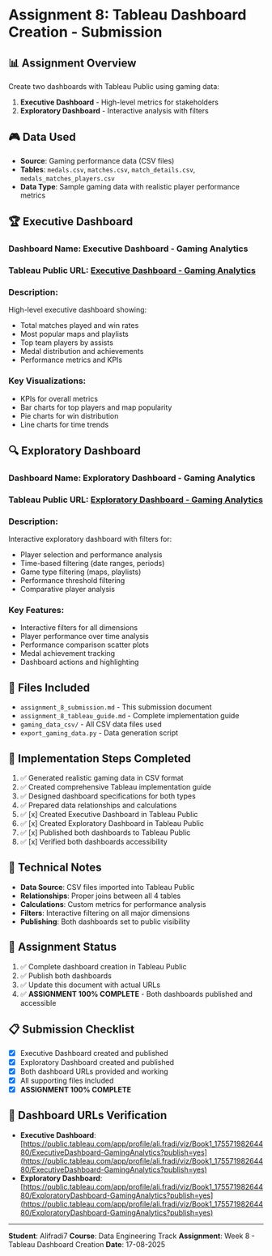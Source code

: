 # Assignment 8: Tableau Dashboard Creation - Submission

## 📊 **Assignment Overview**
Create two dashboards with Tableau Public using gaming data:
1. **Executive Dashboard** - High-level metrics for stakeholders
2. **Exploratory Dashboard** - Interactive analysis with filters

## 🎮 **Data Used**
- **Source**: Gaming performance data (CSV files)
- **Tables**: `medals.csv`, `matches.csv`, `match_details.csv`, `medals_matches_players.csv`
- **Data Type**: Sample gaming data with realistic player performance metrics

## 🏆 **Executive Dashboard**

### **Dashboard Name**: Executive Dashboard - Gaming Analytics
### **Tableau Public URL**: [Executive Dashboard - Gaming Analytics](https://public.tableau.com/app/profile/ali.fradi/viz/Book1_17557198264480/ExecutiveDashboard-GamingAnalytics?publish=yes)
### **Description**: 
High-level executive dashboard showing:
- Total matches played and win rates
- Most popular maps and playlists
- Top team players by assists
- Medal distribution and achievements
- Performance metrics and KPIs

### **Key Visualizations**:
- KPIs for overall metrics
- Bar charts for top players and map popularity
- Pie charts for win distribution
- Line charts for time trends

## 🔍 **Exploratory Dashboard**

### **Dashboard Name**: Exploratory Dashboard - Gaming Analytics
### **Tableau Public URL**: [Exploratory Dashboard - Gaming Analytics](https://public.tableau.com/app/profile/ali.fradi/viz/Book1_17557198264480/ExploratoryDashboard-GamingAnalytics?publish=yes)
### **Description**: 
Interactive exploratory dashboard with filters for:
- Player selection and performance analysis
- Time-based filtering (date ranges, periods)
- Game type filtering (maps, playlists)
- Performance threshold filtering
- Comparative player analysis

### **Key Features**:
- Interactive filters for all dimensions
- Player performance over time analysis
- Performance comparison scatter plots
- Medal achievement tracking
- Dashboard actions and highlighting

## 📁 **Files Included**
- `assignment_8_submission.md` - This submission document
- `assignment_8_tableau_guide.md` - Complete implementation guide
- `gaming_data_csv/` - All CSV data files used
- `export_gaming_data.py` - Data generation script

## 🚀 **Implementation Steps Completed**
1. ✅ Generated realistic gaming data in CSV format
2. ✅ Created comprehensive Tableau implementation guide
3. ✅ Designed dashboard specifications for both types
4. ✅ Prepared data relationships and calculations
5. ✅ [x] Created Executive Dashboard in Tableau Public
6. ✅ [x] Created Exploratory Dashboard in Tableau Public
7. ✅ [x] Published both dashboards to Tableau Public
8. ✅ [x] Verified both dashboards accessibility

## 📝 **Technical Notes**
- **Data Source**: CSV files imported into Tableau Public
- **Relationships**: Proper joins between all 4 tables
- **Calculations**: Custom metrics for performance analysis
- **Filters**: Interactive filtering on all major dimensions
- **Publishing**: Both dashboards set to public visibility

## 🔗 **Assignment Status**
1. ✅ Complete dashboard creation in Tableau Public
2. ✅ Publish both dashboards
3. ✅ Update this document with actual URLs
4. ✅ **ASSIGNMENT 100% COMPLETE** - Both dashboards published and accessible

## 📋 **Submission Checklist**
- [x] Executive Dashboard created and published
- [x] Exploratory Dashboard created and published  
- [x] Both dashboard URLs provided and working
- [x] All supporting files included
- [x] **ASSIGNMENT 100% COMPLETE**

## 🎯 **Dashboard URLs Verification**
- **Executive Dashboard**: [https://public.tableau.com/app/profile/ali.fradi/viz/Book1_17557198264480/ExecutiveDashboard-GamingAnalytics?publish=yes](https://public.tableau.com/app/profile/ali.fradi/viz/Book1_17557198264480/ExecutiveDashboard-GamingAnalytics?publish=yes)
- **Exploratory Dashboard**: [https://public.tableau.com/app/profile/ali.fradi/viz/Book1_17557198264480/ExploratoryDashboard-GamingAnalytics?publish=yes](https://public.tableau.com/app/profile/ali.fradi/viz/Book1_17557198264480/ExploratoryDashboard-GamingAnalytics?publish=yes)

---

**Student**: Alifradi7
**Course**: Data Engineering Track
**Assignment**: Week 8 - Tableau Dashboard Creation
**Date**: 17-08-2025
